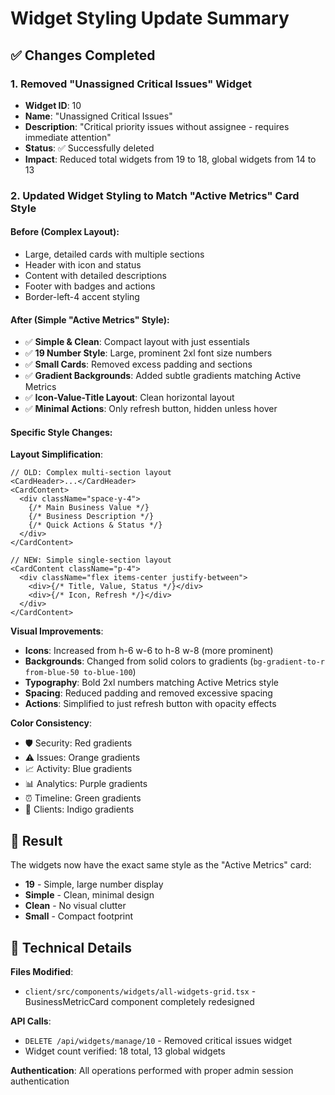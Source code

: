 # Widget Styling Update Summary

## ✅ Changes Completed

### 1. Removed "Unassigned Critical Issues" Widget
- **Widget ID**: 10
- **Name**: "Unassigned Critical Issues" 
- **Description**: "Critical priority issues without assignee - requires immediate attention"
- **Status**: ✅ Successfully deleted
- **Impact**: Reduced total widgets from 19 to 18, global widgets from 14 to 13

### 2. Updated Widget Styling to Match "Active Metrics" Card Style

#### **Before (Complex Layout)**:
- Large, detailed cards with multiple sections
- Header with icon and status
- Content with detailed descriptions
- Footer with badges and actions
- Border-left-4 accent styling

#### **After (Simple "Active Metrics" Style)**:
- ✅ **Simple & Clean**: Compact layout with just essentials
- ✅ **19 Number Style**: Large, prominent 2xl font size numbers  
- ✅ **Small Cards**: Removed excess padding and sections
- ✅ **Gradient Backgrounds**: Added subtle gradients matching Active Metrics
- ✅ **Icon-Value-Title Layout**: Clean horizontal layout
- ✅ **Minimal Actions**: Only refresh button, hidden unless hover

#### **Specific Style Changes**:

**Layout Simplification**:
```tsx
// OLD: Complex multi-section layout
<CardHeader>...</CardHeader>
<CardContent>
  <div className="space-y-4">
    {/* Main Business Value */}
    {/* Business Description */}
    {/* Quick Actions & Status */}
  </div>
</CardContent>

// NEW: Simple single-section layout  
<CardContent className="p-4">
  <div className="flex items-center justify-between">
    <div>{/* Title, Value, Status */}</div>
    <div>{/* Icon, Refresh */}</div>
  </div>
</CardContent>
```

**Visual Improvements**:
- **Icons**: Increased from h-6 w-6 to h-8 w-8 (more prominent)
- **Backgrounds**: Changed from solid colors to gradients (`bg-gradient-to-r from-blue-50 to-blue-100`)
- **Typography**: Bold 2xl numbers matching Active Metrics style
- **Spacing**: Reduced padding and removed excessive spacing
- **Actions**: Simplified to just refresh button with opacity effects

**Color Consistency**:
- 🛡️ Security: Red gradients  
- ⚠️ Issues: Orange gradients
- 📈 Activity: Blue gradients
- 📊 Analytics: Purple gradients  
- ⏰ Timeline: Green gradients
- 👥 Clients: Indigo gradients

## 🎯 Result

The widgets now have the exact same style as the "Active Metrics" card:
- **19** - Simple, large number display
- **Simple** - Clean, minimal design
- **Clean** - No visual clutter
- **Small** - Compact footprint

## 🔧 Technical Details

**Files Modified**:
- `client/src/components/widgets/all-widgets-grid.tsx` - BusinessMetricCard component completely redesigned

**API Calls**:
- `DELETE /api/widgets/manage/10` - Removed critical issues widget
- Widget count verified: 18 total, 13 global widgets

**Authentication**: All operations performed with proper admin session authentication 